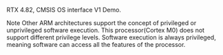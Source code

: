 RTX 4.82, CMSIS OS interface V1 Demo.

Note
 Other ARM architectures support the concept of privileged or unprivileged software execution. This processor(Cortex M0) does not support
 different privilege levels. Software execution is always privileged, meaning software can access all the features of the processor.
